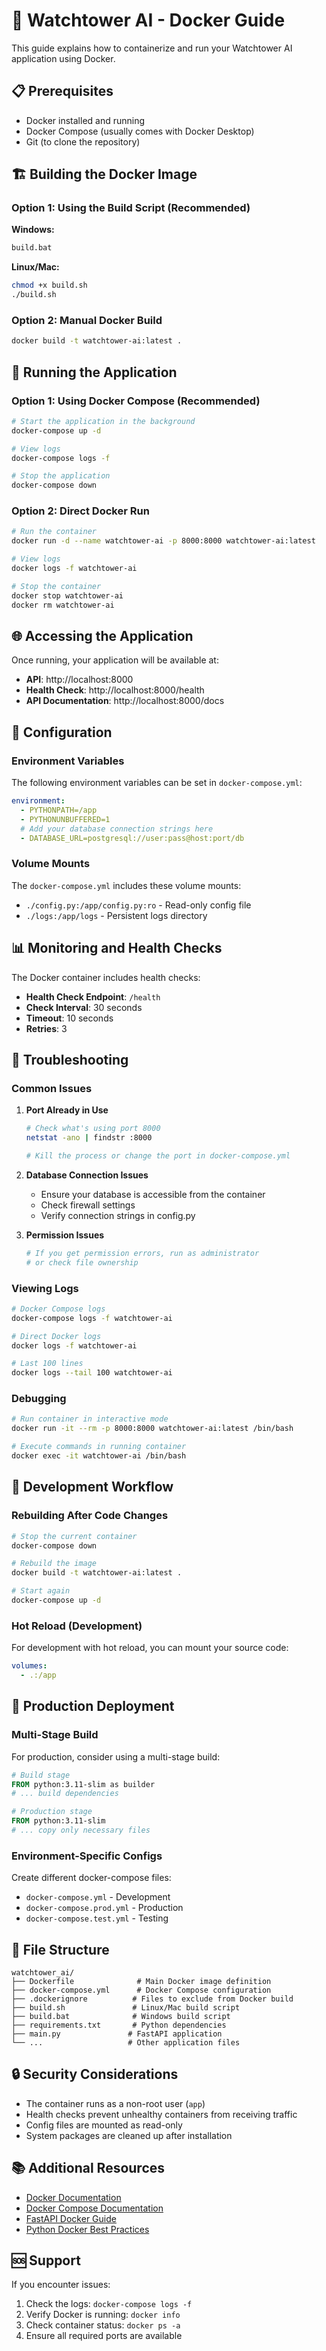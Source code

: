 # 🐳 Watchtower AI - Docker Guide

This guide explains how to containerize and run your Watchtower AI application using Docker.

## 📋 Prerequisites

- Docker installed and running
- Docker Compose (usually comes with Docker Desktop)
- Git (to clone the repository)

## 🏗️ Building the Docker Image

### Option 1: Using the Build Script (Recommended)

**Windows:**
```bash
build.bat
```

**Linux/Mac:**
```bash
chmod +x build.sh
./build.sh
```

### Option 2: Manual Docker Build

```bash
docker build -t watchtower-ai:latest .
```

## 🚀 Running the Application

### Option 1: Using Docker Compose (Recommended)

```bash
# Start the application in the background
docker-compose up -d

# View logs
docker-compose logs -f

# Stop the application
docker-compose down
```

### Option 2: Direct Docker Run

```bash
# Run the container
docker run -d --name watchtower-ai -p 8000:8000 watchtower-ai:latest

# View logs
docker logs -f watchtower-ai

# Stop the container
docker stop watchtower-ai
docker rm watchtower-ai
```

## 🌐 Accessing the Application

Once running, your application will be available at:
- **API**: http://localhost:8000
- **Health Check**: http://localhost:8000/health
- **API Documentation**: http://localhost:8000/docs

## 🔧 Configuration

### Environment Variables

The following environment variables can be set in `docker-compose.yml`:

```yaml
environment:
  - PYTHONPATH=/app
  - PYTHONUNBUFFERED=1
  # Add your database connection strings here
  - DATABASE_URL=postgresql://user:pass@host:port/db
```

### Volume Mounts

The `docker-compose.yml` includes these volume mounts:
- `./config.py:/app/config.py:ro` - Read-only config file
- `./logs:/app/logs` - Persistent logs directory

## 📊 Monitoring and Health Checks

The Docker container includes health checks:
- **Health Check Endpoint**: `/health`
- **Check Interval**: 30 seconds
- **Timeout**: 10 seconds
- **Retries**: 3

## 🐛 Troubleshooting

### Common Issues

1. **Port Already in Use**
   ```bash
   # Check what's using port 8000
   netstat -ano | findstr :8000
   
   # Kill the process or change the port in docker-compose.yml
   ```

2. **Database Connection Issues**
   - Ensure your database is accessible from the container
   - Check firewall settings
   - Verify connection strings in config.py

3. **Permission Issues**
   ```bash
   # If you get permission errors, run as administrator
   # or check file ownership
   ```

### Viewing Logs

```bash
# Docker Compose logs
docker-compose logs -f watchtower-ai

# Direct Docker logs
docker logs -f watchtower-ai

# Last 100 lines
docker logs --tail 100 watchtower-ai
```

### Debugging

```bash
# Run container in interactive mode
docker run -it --rm -p 8000:8000 watchtower-ai:latest /bin/bash

# Execute commands in running container
docker exec -it watchtower-ai /bin/bash
```

## 🔄 Development Workflow

### Rebuilding After Code Changes

```bash
# Stop the current container
docker-compose down

# Rebuild the image
docker build -t watchtower-ai:latest .

# Start again
docker-compose up -d
```

### Hot Reload (Development)

For development with hot reload, you can mount your source code:

```yaml
volumes:
  - .:/app
```

## 🚀 Production Deployment

### Multi-Stage Build

For production, consider using a multi-stage build:

```dockerfile
# Build stage
FROM python:3.11-slim as builder
# ... build dependencies

# Production stage
FROM python:3.11-slim
# ... copy only necessary files
```

### Environment-Specific Configs

Create different docker-compose files:
- `docker-compose.yml` - Development
- `docker-compose.prod.yml` - Production
- `docker-compose.test.yml` - Testing

## 📁 File Structure

```
watchtower_ai/
├── Dockerfile              # Main Docker image definition
├── docker-compose.yml      # Docker Compose configuration
├── .dockerignore          # Files to exclude from Docker build
├── build.sh               # Linux/Mac build script
├── build.bat              # Windows build script
├── requirements.txt       # Python dependencies
├── main.py               # FastAPI application
└── ...                   # Other application files
```

## 🔒 Security Considerations

- The container runs as a non-root user (`app`)
- Health checks prevent unhealthy containers from receiving traffic
- Config files are mounted as read-only
- System packages are cleaned up after installation

## 📚 Additional Resources

- [Docker Documentation](https://docs.docker.com/)
- [Docker Compose Documentation](https://docs.docker.com/compose/)
- [FastAPI Docker Guide](https://fastapi.tiangolo.com/deployment/docker/)
- [Python Docker Best Practices](https://docs.docker.com/language/python/)

## 🆘 Support

If you encounter issues:
1. Check the logs: `docker-compose logs -f`
2. Verify Docker is running: `docker info`
3. Check container status: `docker ps -a`
4. Ensure all required ports are available
